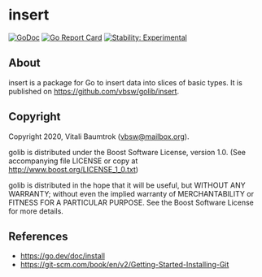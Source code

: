 # insert

[![GoDoc](https://godoc.org/github.com/vbsw/golib/insert?status.svg)](https://godoc.org/github.com/vbsw/golib/insert) [![Go Report Card](https://goreportcard.com/badge/github.com/vbsw/golib/insert)](https://goreportcard.com/report/github.com/vbsw/golib/insert) [![Stability: Experimental](https://masterminds.github.io/stability/experimental.svg)](https://masterminds.github.io/stability/experimental.html)

## About
insert is a package for Go to insert data into slices of basic types. It is published on <https://github.com/vbsw/golib/insert>.

## Copyright
Copyright 2020, Vitali Baumtrok (vbsw@mailbox.org).

golib is distributed under the Boost Software License, version 1.0. (See accompanying file LICENSE or copy at http://www.boost.org/LICENSE_1_0.txt)

golib is distributed in the hope that it will be useful, but WITHOUT ANY WARRANTY; without even the implied warranty of MERCHANTABILITY or FITNESS FOR A PARTICULAR PURPOSE. See the Boost Software License for more details.

## References
- https://go.dev/doc/install
- https://git-scm.com/book/en/v2/Getting-Started-Installing-Git
